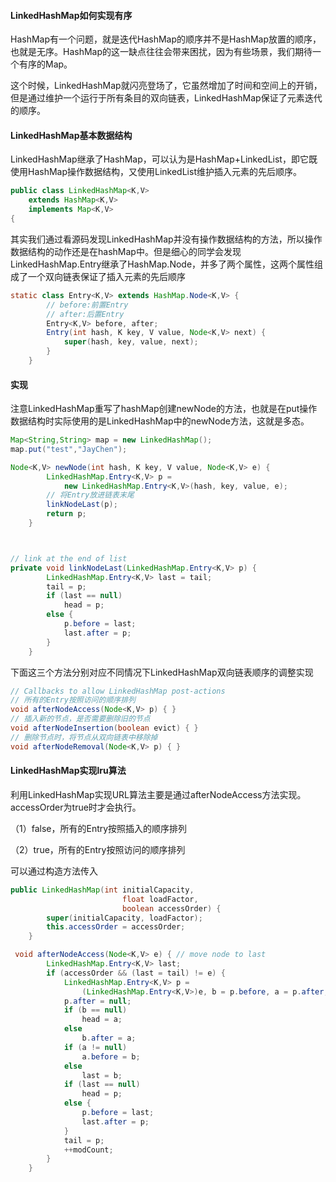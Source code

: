 #### LinkedHashMap如何实现有序

HashMap有一个问题，就是迭代HashMap的顺序并不是HashMap放置的顺序，也就是无序。HashMap的这一缺点往往会带来困扰，因为有些场景，我们期待一个有序的Map。

这个时候，LinkedHashMap就闪亮登场了，它虽然增加了时间和空间上的开销，但是通过维护一个运行于所有条目的双向链表，LinkedHashMap保证了元素迭代的顺序。


#### LinkedHashMap基本数据结构
LinkedHashMap继承了HashMap，可以认为是HashMap+LinkedList，即它既使用HashMap操作数据结构，又使用LinkedList维护插入元素的先后顺序。

```java
public class LinkedHashMap<K,V>
    extends HashMap<K,V>
    implements Map<K,V>
{
```
其实我们通过看源码发现LinkedHashMap并没有操作数据结构的方法，所以操作数据结构的动作还是在hashMap中。但是细心的同学会发现
LinkedHashMap.Entry继承了HashMap.Node，并多了两个属性，这两个属性组成了一个双向链表保证了插入元素的先后顺序

```java
static class Entry<K,V> extends HashMap.Node<K,V> {
        // before:前置Entry
        // after:后置Entry
        Entry<K,V> before, after;
        Entry(int hash, K key, V value, Node<K,V> next) {
            super(hash, key, value, next);
        }
    }
```

#### 实现
注意LinkedHashMap重写了hashMap创建newNode的方法，也就是在put操作数据结构时实际使用的是LinkedHashMap中的newNode方法，这就是多态。

```java
Map<String,String> map = new LinkedHashMap();
map.put("test","JayChen");
```

```java
Node<K,V> newNode(int hash, K key, V value, Node<K,V> e) {
        LinkedHashMap.Entry<K,V> p =
            new LinkedHashMap.Entry<K,V>(hash, key, value, e);
        // 将Entry放进链表末尾    
        linkNodeLast(p);
        return p;
    }



// link at the end of list
private void linkNodeLast(LinkedHashMap.Entry<K,V> p) {
        LinkedHashMap.Entry<K,V> last = tail;
        tail = p;
        if (last == null)
            head = p;
        else {
            p.before = last;
            last.after = p;
        }
    }    
```

下面这三个方法分别对应不同情况下LinkedHashMap双向链表顺序的调整实现

```java
// Callbacks to allow LinkedHashMap post-actions
// 所有的Entry按照访问的顺序排列
void afterNodeAccess(Node<K,V> p) { }
// 插入新的节点，是否需要删除旧的节点
void afterNodeInsertion(boolean evict) { }
// 删除节点时，将节点从双向链表中移除掉
void afterNodeRemoval(Node<K,V> p) { }
```

#### LinkedHashMap实现lru算法
利用LinkedHashMap实现URL算法主要是通过afterNodeAccess方法实现。
accessOrder为true时才会执行。

（1）false，所有的Entry按照插入的顺序排列

（2）true，所有的Entry按照访问的顺序排列


可以通过构造方法传入

```java
public LinkedHashMap(int initialCapacity,
                         float loadFactor,
                         boolean accessOrder) {
        super(initialCapacity, loadFactor);
        this.accessOrder = accessOrder;
    }
```

```java
 void afterNodeAccess(Node<K,V> e) { // move node to last
        LinkedHashMap.Entry<K,V> last;
        if (accessOrder && (last = tail) != e) {
            LinkedHashMap.Entry<K,V> p =
                (LinkedHashMap.Entry<K,V>)e, b = p.before, a = p.after;
            p.after = null;
            if (b == null)
                head = a;
            else
                b.after = a;
            if (a != null)
                a.before = b;
            else
                last = b;
            if (last == null)
                head = p;
            else {
                p.before = last;
                last.after = p;
            }
            tail = p;
            ++modCount;
        }
    }
```


